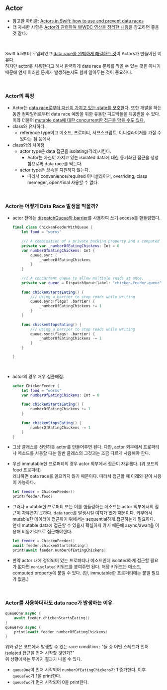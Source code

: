 ## Actor
- 참고한 아티클: [Actors in Swift: how to use and prevent data races](https://www.avanderlee.com/swift/actors/)
- 더 자세한 사항은 [Actor와 관련하여 WWDC 영상을 정리한 내용](https://github.com/HaejungAhn/TIL/blob/main/Swift%20Concurrency/WWDC/03-protect-mutable-state-with-swift-actors.md)을 참고하면 좋을 것 같다.

<br>

Swift 5.5부터 도입되었고 <u>data race를 완벽하게 해결하는 것</u>이 Actors가 만들어진 이유다. <br>
하지만 actor를 사용한다고 해서 완벽하게 data race 문제를 막을 수 있는 것은 아니기 때문에 언제 이러한 문제가 발생하는지도 함께 알아두는 것이 중요하다.

<br>

### Actor의 특징
- Actor는 <u>data race로부터 자신이 가지고 있는 state를 보호</u>한다. 또한 개발을 하는 동안 컴파일러로부터 data race 예방을 위한 유용한 피드백들을 제공받을 수 있다. 이와 더불어 <u>mutable data에 대한 concurrent한 접근을 막을 수도 있다.</u>
- class와 유사하다.
    - reference type이고 메소드, 프로퍼티, 서브스크립트, 이니셜라이저를 가질 수 있다는 점 등에서 
- class와의 차이점
    - actor type은 data 접근을 isolating(격리)시킨다.
        - Actor는 자신이 가지고 있는 isolated data에 대한 동기화된 접근을 생성함으로써 data race를 막는다.
    - actor type은 상속을 지원하지 않는다.
        - 따라서 convenience/required 이니셜라이저, overriding, class memeger, open/final 사용할 수 없다.
    
<br>

### Actor는 어떻게 Data Race 발생을 막을까?
- actor 전에는 [dispatchQueue와 barrier](https://github.com/HaejungAhn/TIL/blob/main/Swift/gcd.md)를 사용하여 쓰기 access를 핸들링했다.
    ```Swift
    final class ChickenFeederWithQueue {
        let food = "worms"
        
        /// A combination of a private backing property and a computed property allows for synchronized access.
        private var _numberOfEatingChickens: Int = 0
        var numberOfEatingChickens: Int {
            queue.sync {
                _numberOfEatingChickens
            }
        }
        
        /// A concurrent queue to allow multiple reads at once.
        private var queue = DispatchQueue(label: "chicken.feeder.queue", attributes: .concurrent)
        
        func chickenStartsEating() {
            /// Using a barrier to stop reads while writing
            queue.sync(flags: .barrier) {
                _numberOfEatingChickens += 1
            }
        }
        
        func chickenStopsEating() {
            /// Using a barrier to stop reads while writing
            queue.sync(flags: .barrier) {
                _numberOfEatingChickens -= 1
            }
        }

    }
    ```
<br>

- actor의 경우 매우 심플해짐.
    ```Swift
    actor ChickenFeeder {
        let food = "worms"
        var numberOfEatingChickens: Int = 0
        
        func chickenStartsEating() {
            numberOfEatingChickens += 1
        }
        
        func chickenStopsEating() {
            numberOfEatingChickens -= 1
        }
    }
    ```
- 그냥 클래스를 선언하듯 actor를 만들어주면 된다. 다만, actor 외부에서 프로퍼티나 메소드를 사용할 때는 일반 클래스의 그것과는 조금 다르게 사용해야 한다.
- 우선 immutable한 프로퍼티의 경우 actor 외부에서 접근이 자유롭다. (위 코드의 food 프로퍼티)<br>
왜냐하면 data race를 일으키지 않기 때문이다. 따라서 접근할 때 아래와 같이 사용이 가능하다.
    ```Swift
    let feeder = ChickenFeeder()
    print(feeder.food)
    ```
- 그러나 mutable한 프로퍼티 또는 이를 핸들링하는 메소드는 actor 외부에서의 접근이 자유롭지 못하다. data race를 발생시킬 여지가 있기 때문이다. 외부에서 mutable한 데이터에 접근하기 위해서는 sequential하게 접근하는게 필요하다.<br>
언제 mutable data에 접근할 수 있을지 확실하지 않기 때문에 async/await을 이용해 비동기적으로 접근해야한다.
    ```Swift
    let feeder = ChickenFeeder()
    await feeder.chickenStartsEating()
    print(await feeder.numberOfEatingChickens)
    ```

- 만약 actor 내에 정의되어 있는 프로퍼티나 메소드인데 isolated하게 접근할 필요가 없다면 `nonisolated` 키워드를 붙여주면 된다. 해당 키워드는 메소드, computed property에 붙일 수 있다. (단, immutable한 프로퍼티에는 붙일 필요가 없음.)

<br>

### Actor를 사용하더라도 data race가 발생하는 이유
```Swift
queueOne.async {
    await feeder.chickenStartsEating()
}
queueTwo.async {
    print(await feeder.numberOfEatingChickens)
} 
```
위와 같은 코드에서 발생할 수 있는 race condition : "둘 중 어떤 스레드가 먼저 isolated 접근을 먼저 시작할 것인가?"<br>
위 상황에서는 두가지 결과가 나올 수 있다.<br>

- `queueOne`이 먼저 시작되어 `numberOfEatingChickens`가 1 증가한다. 이후 `queueTwo`가 1을 print한다.
- `queueTwo`가 먼저 시작되어 0을 print한다.

